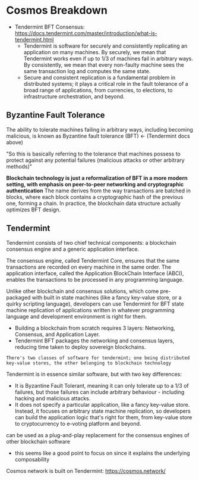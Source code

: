 # Cosmos Breakdown
- Tendermint BFT Consensus: https://docs.tendermint.com/master/introduction/what-is-tendermint.html
	- Tendermint is software for securely and consistently replicating an application on many machines. By securely, we mean that Tendermint works even if up to 1/3 of machines fail in arbitrary ways. By consistently, we mean that every non-faulty machine sees the same transaction log and computes the same state. 
	- Secure and consistent replication is a fundamental problem in distributed systems; it plays a critical role in the fault tolerance of a broad range of applications, from currencies, to elections, to infrastructure orchestration, and beyond.

## Byzantine Fault Tolerance 
 The ability to tolerate machines failing in arbitrary ways, including becoming malicious, is known as Byzantine fault tolerance (BFT) <- (Tendermint docs above)

 "So this is basically referring to the tolerance that machines possess to protect against any potential failures (malicious attacks or other arbitrary methods)"


**Blockchain technology is just a reformalization of BFT in a more modern setting, with emphasis on peer-to-peer networking and cryptographic authentication**
The name derives from the way transactions are batched in blocks, where each block contains a cryptographic hash of the previous one, forming a chain. In practice, the blockchain data structure actually optimizes BFT design.

## Tendermint
Tendermint consists of two chief technical components: a blockchain consensus engine and a generic application interface. 

The consensus engine, called Tendermint Core, ensures that the same transactions are recorded on every machine in the same order. The application interface, called the Application BlockChain Interface (ABCI), enables the transactions to be processed in any programming language. 

Unlike other blockchain and consensus solutions, which come pre-packaged with built in state machines (like a fancy key-value store, or a quirky scripting language), developers can use Tendermint for BFT state machine replication of applications written in whatever programming language and development environment is right for them.
- Building a blockchain from scratch requires 3 layers: Networking, Consensus, and Application Layer. 
- Tendermint BFT packages the networking and consensus layers, reducing time taken to deploy sovereign blockchains.

`There's two classes of software for tendermint; one being distributed key-value stores, the other belonging to blockchain technology`

Tendermint is in essence similar software, but with two key differences:

-   It is Byzantine Fault Tolerant, meaning it can only tolerate up to a 1/3 of failures, but those failures can include arbitrary behaviour - including hacking and malicious attacks.
-   It does not specify a particular application, like a fancy key-value store. Instead, it focuses on arbitrary state machine replication, so developers can build the application logic that's right for them, from key-value store to cryptocurrency to e-voting platform and beyond.

can be used as a plug-and-play replacement for the consensus engines of other blockchain software
- this seems like a good point to focus on since it explains the underlying composability 

Cosmos network is built on Tendermint: https://cosmos.network/


